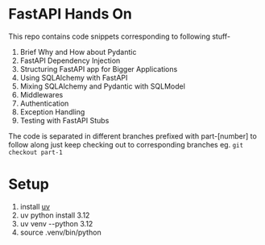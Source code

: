 # FastAPI Hands On

This repo contains code snippets corresponding to following stuff-
1. Brief Why and How about Pydantic
2. FastAPI Dependency Injection
3. Structuring FastAPI app for Bigger Applications
4. Using SQLAlchemy with FastAPI
5. Mixing SQLAlchemy and Pydantic with SQLModel
6. Middlewares
7. Authentication
8. Exception Handling
9. Testing with FastAPI Stubs

The code is separated in different branches prefixed with part-[number]
to follow along just keep checking out to corresponding branches eg. `git checkout part-1`

# Setup

1. install [uv](https://docs.astral.sh/uv/)
2. uv python install 3.12
3. uv venv --python 3.12
4. source .venv/bin/python
